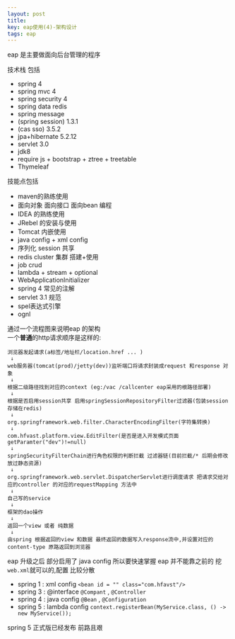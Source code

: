 ```yaml
---
layout: post
title: 
key: eap使用(4)-架构设计
tags: eap
---
```


eap 是主要做面向后台管理的程序

技术栈 包括
* spring 4
* spring mvc 4
* spring security 4
* spring data redis
* spring message
* (spring session) 1.3.1
* (cas sso) 3.5.2
* jpa+hibernate 5.2.12
* servlet 3.0
* jdk8
* require js + bootstrap + ztree + treetable
* Thymeleaf

技能点包括
* maven的熟练使用
* 面向对象 面向接口 面向bean 编程
* IDEA 的熟练使用
* JRebel 的安装与使用
* Tomcat 内嵌使用
* java config + xml config
* 序列化 session 共享
* redis cluster 集群 搭建+使用
* job crud
* lambda + stream + optional 
* WebApplicationInitializer
* spring 4 常见的注解
* servlet 3.1 规范
* spel表达式引擎
* ognl

通过一个流程图来说明eap 的架构   
一个**普通**的http请求顺序是这样的:
```text
浏览器发起请求(a标签/地址栏/location.href ... )
 ↓
web服务器(tomcat(prod)/jetty(dev))监听端口将请求封装成request 和response 对象
 ↓
根据二级路径找到对应的context (eg:/vac /callcenter eap采用的根路径部署)
 ↓
根据是否启用session共享 启用springSessionRepositoryFilter过滤器(包装session存储在redis)
 ↓
org.springframework.web.filter.CharacterEncodingFilter(字符集转换)
 ↓
com.hfvast.platform.view.EditFilter(是否是进入开发模式页面 getParamter("dev")!=null)
 ↓
springSecurityFilterChain进行角色权限的判断拦截 过滤器链(目前拦截/* 后期会修改放过静态资源)
 ↓
org.springframework.web.servlet.DispatcherServlet进行调度请求 把请求交给对应的controller 的对应的requestMapping 方法中
 ↓
自己写的service
 ↓
框架的dao操作
 ↓
返回一个view 或者 纯数据
 ↓
由spring 根据返回的view 和数据 最终返回的数据写入response流中,并设置对应的 content-type 原路返回到浏览器
```

eap 升级之后 部分启用了 java config  所以要快速掌握 eap 并不能靠之前的 挖 `web.xml`就可以的,配置 比较分散

* spring 1 : xml config `<bean id = "" class="com.hfavst"/>`
* spring 3 : @interface `@Compant` , `@Controller`
* spring 4 : java config `@Bean` , `@Configuration`
* spring 5 : lambda config `context.registerBean(MyService.class, () -> new MyService());`

spring 5 正式版已经发布 前路且艰
